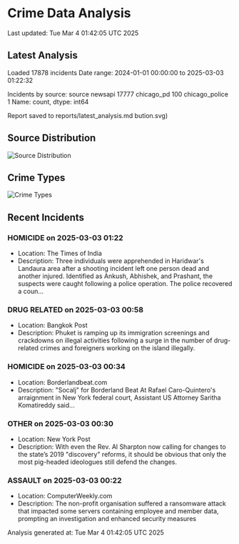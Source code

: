 # Crime Data Analysis
Last updated: Tue Mar  4 01:42:05 UTC 2025

## Latest Analysis

Loaded 17878 incidents
Date range: 2024-01-01 00:00:00 to 2025-03-03 01:22:32

Incidents by source:
source
newsapi           17777
chicago_pd          100
chicago_police        1
Name: count, dtype: int64

Report saved to reports/latest_analysis.md
bution.svg)

## Source Distribution
![Source Distribution](images/source_distribution.svg)

## Crime Types
![Crime Types](images/crime_types.svg)

## Recent Incidents

### HOMICIDE on 2025-03-03 01:22
- Location: The Times of India
- Description: Three individuals were apprehended in Haridwar's Landaura area after a shooting incident left one person dead and another injured. Identified as Ankush, Abhishek, and Prashant, the suspects were caught following a police operation. The police recovered a coun…


### DRUG RELATED on 2025-03-03 00:58
- Location: Bangkok Post
- Description: Phuket is ramping up its immigration screenings and crackdowns on illegal activities following a surge in the number of drug-related crimes and foreigners working on the island illegally.


### HOMICIDE on 2025-03-03 00:34
- Location: Borderlandbeat.com
- Description: "Socalj" for Borderland Beat At Rafael Caro-Quintero's arraignment in New York federal court, Assistant US Attorney Saritha Komatireddy said...


### OTHER on 2025-03-03 00:30
- Location: New York Post
- Description: With even the Rev. Al Sharpton now calling for changes to the state’s 2019 "discovery" reforms, it should be obvious that only the most pig-headed ideologues still defend the changes.


### ASSAULT on 2025-03-03 00:22
- Location: ComputerWeekly.com
- Description: The non-profit organisation suffered a ransomware attack that impacted some servers containing employee and member data, prompting an investigation and enhanced security measures

Analysis generated at: Tue Mar  4 01:42:05 UTC 2025
